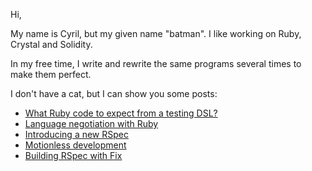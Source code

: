 Hi,

My name is Cyril, but my given name "batman". I like working on Ruby, Crystal and Solidity.

In my free time, I write and rewrite the same programs several times to make them perfect.

I don't have a cat, but I can show you some posts:

<!-- BLOG-POST-LIST:START -->
- [What Ruby code to expect from a testing DSL?](https://dev.to/cyri_/what-ruby-code-to-expect-from-a-testing-dsl-4oe1)
- [Language negotiation with Ruby](https://dev.to/cyri_/language-negotiation-with-ruby-5166)
- [Introducing a new RSpec](https://cyrilllllll.medium.com/introducing-a-new-rspec-850d48c0f901?source=rss-2a0917c38a58------2)
- [Motionless development](https://cyrilllllll.medium.com/motionless-development-539c6024299d?source=rss-2a0917c38a58------2)
- [Building RSpec with Fix](https://cyrilllllll.medium.com/building-rspec-with-fix-bb2feb240bd3?source=rss-2a0917c38a58------2)
<!-- BLOG-POST-LIST:END -->

